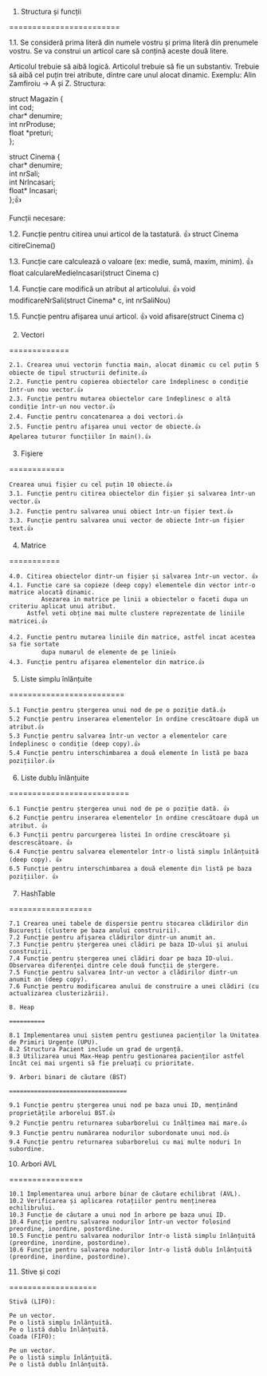 1. Structura și funcții
   
========================

1.1. Se consideră prima literă din numele vostru și prima literă din prenumele vostru. Se va construi un articol care să conțină aceste două litere.

Articolul trebuie să aibă logică.
Articolul trebuie să fie un substantiv.
Trebuie să aibă cel puțin trei atribute, dintre care unul alocat dinamic.
Exemplu:
Alin Zamfiroiu → A și Z.
Structura:

struct Magazin {    
    int cod;    
    char* denumire;    
    int nrProduse;    
    float *preturi;    
};    



struct Cinema {    
	char* denumire;    
	int nrSali;    
	int NrIncasari;    
	float* Incasari;    
};👍    


Funcții necesare:

1.2. Funcție pentru citirea unui articol de la tastatură.  👍
        struct Cinema citireCinema()  
	
1.3. Funcție care calculează o valoare (ex: medie, sumă, maxim, minim).  👍
        float calculareMedieIncasari(struct Cinema c) 

1.4. Funcție care modifică un atribut al articolului.  👍
         void modificareNrSali(struct Cinema* c, int nrSaliNou)
	 
1.5. Funcție pentru afișarea unui articol.  👍
         void afisare(struct Cinema c)
	 
2. Vectori
   
=============

	2.1. Crearea unui vectorin functia main, alocat dinamic cu cel puțin 5 obiecte de tipul structurii definite.👍
	2.2. Funcție pentru copierea obiectelor care îndeplinesc o condiție într-un nou vector.👍
	2.3. Funcție pentru mutarea obiectelor care îndeplinesc o altă condiție într-un nou vector.👍
	2.4. Funcție pentru concatenarea a doi vectori.👍
	2.5. Funcție pentru afișarea unui vector de obiecte.👍
	Apelarea tuturor funcțiilor în main().👍

3. Fișiere
   
============

	Crearea unui fișier cu cel puțin 10 obiecte.👍
	3.1. Funcție pentru citirea obiectelor din fișier și salvarea într-un vector.👍
	3.2. Funcție pentru salvarea unui obiect într-un fișier text.👍
	3.3. Funcție pentru salvarea unui vector de obiecte într-un fișier text.👍

 4. Matrice
    
 ===========

	4.0. Citirea obiectelor dintr-un fișier și salvarea într-un vector. 👍
	4.1. Functie care sa copieze (deep copy) elementele din vector intr-o matrice alocată dinamic. 
             Asezarea in matrice pe linii a obiectelor o faceti dupa un criteriu aplicat unui atribut. 
	     Astfel veti obține mai multe clustere reprezentate de liniile matricei.👍
 
	4.2. Functie pentru mutarea liniile din matrice, astfel incat acestea sa fie sortate 
             dupa numarul de elemente de pe linie👍
	4.3. Funcție pentru afișarea elementelor din matrice.👍


 5. Liste simplu înlănțuite
    
 =========================
    
	5.1 Funcție pentru ștergerea unui nod de pe o poziție dată.👍
	5.2 Funcție pentru inserarea elementelor în ordine crescătoare după un atribut.👍
	5.3 Funcție pentru salvarea într-un vector a elementelor care îndeplinesc o condiție (deep copy).👍
	5.4 Funcție pentru interschimbarea a două elemente în listă pe baza pozițiilor.👍
    
6. Liste dublu înlănțuite
   
==========================

	6.1 Funcție pentru ștergerea unui nod de pe o poziție dată. 👍
	6.2 Funcție pentru inserarea elementelor în ordine crescătoare după un atribut. 👍
	6.3 Funcții pentru parcurgerea listei în ordine crescătoare și descrescătoare. 👍
	6.4 Funcție pentru salvarea elementelor într-o listă simplu înlănțuită (deep copy). 👍
	6.5 Funcție pentru interschimbarea a două elemente din listă pe baza pozițiilor. 👍

 7. HashTable
    	
 ==================
	
	7.1 Crearea unei tabele de dispersie pentru stocarea clădirilor din București (clustere pe baza anului construirii).
	7.2 Funcție pentru afișarea clădirilor dintr-un anumit an.
	7.3 Funcție pentru ștergerea unei clădiri pe baza ID-ului și anului construirii.
	7.4 Funcție pentru ștergerea unei clădiri doar pe baza ID-ului.
	Observarea diferenței dintre cele două funcții de ștergere.
	7.5 Funcție pentru salvarea într-un vector a clădirilor dintr-un anumit an (deep copy).
	7.6 Funcție pentru modificarea anului de construire a unei clădiri (cu actualizarea clusterizării).

	8. Heap
	    	
	==========

	8.1 Implementarea unui sistem pentru gestiunea pacienților la Unitatea de Primiri Urgențe (UPU).
	8.2 Structura Pacient include un grad de urgență.
	8.3 Utilizarea unui Max-Heap pentru gestionarea pacienților astfel încât cei mai urgenti să fie preluați cu prioritate.
   
	9. Arbori binari de căutare (BST)
	    	
	=================================
	
	9.1 Funcție pentru ștergerea unui nod pe baza unui ID, menținând proprietățile arborelui BST.👍
	9.2 Funcție pentru returnarea subarborelui cu înălțimea mai mare.👍
	9.3 Funcție pentru numărarea nodurilor subordonate unui nod.👍
	9.4 Funcție pentru returnarea subarborelui cu mai multe noduri în subordine.

10. Arbori AVL
	    
================

	10.1 Implementarea unui arbore binar de căutare echilibrat (AVL).
	10.2 Verificarea și aplicarea rotațiilor pentru menținerea echilibrului.
	10.3 Funcție de căutare a unui nod în arbore pe baza unui ID.
	10.4 Funcție pentru salvarea nodurilor într-un vector folosind preordine, inordine, postordine.
	10.5 Funcție pentru salvarea nodurilor într-o listă simplu înlănțuită (preordine, inordine, postordine).
	10.6 Funcție pentru salvarea nodurilor într-o listă dublu înlănțuită (preordine, inordine, postordine).

11. Stive și cozi
	    
===================

	Stivă (LIFO):

	Pe un vector.
	Pe o listă simplu înlănțuită.
	Pe o listă dublu înlănțuită.
	Coada (FIFO):

	Pe un vector.
	Pe o listă simplu înlănțuită.
	Pe o listă dublu înlănțuită.


	 
	 
